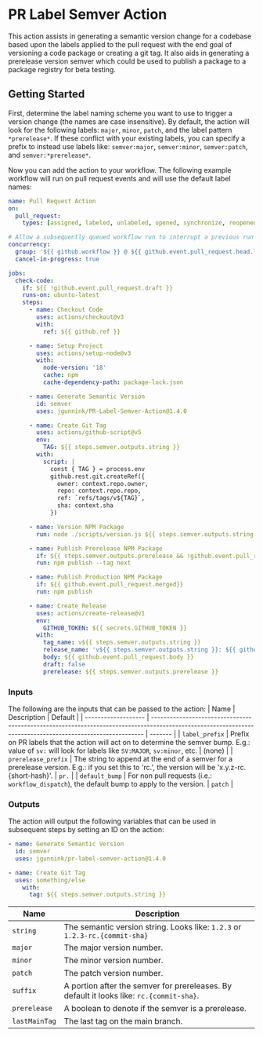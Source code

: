 # PR Label Semver Action

This action assists in generating a semantic version change for a codebase based upon the labels applied to the pull request with the end goal of versioning a code package or creating a git tag. It also aids in generating a prerelease version semver which could be used to publish a package to a package registry for beta testing.

## Getting Started

First, determine the label naming scheme you want to use to trigger a version change (the names are case insensitive). By default, the action will look for the following labels: `major`, `minor`, `patch`, and the label pattern `*prerelease*`. If these conflict with your existing labels, you can specify a prefix to instead use labels like: `semver:major`, `semver:minor`, `semver:patch`, and `semver:*prerelease*`.

Now you can add the action to your workflow. The following example workflow will run on pull request events and will use the default label names:

```yaml
name: Pull Request Action
on:
  pull_request:
    types: [assigned, labeled, unlabeled, opened, synchronize, reopened, ready_for_review, closed]

# Allow a subsequently queued workflow run to interrupt a previous run
concurrency:
  group: '${{ github.workflow }} @ ${{ github.event.pull_request.head.label || github.head_ref || github.ref }}'
  cancel-in-progress: true

jobs:
  check-code:
    if: ${{ !github.event.pull_request.draft }}
    runs-on: ubuntu-latest
    steps:
      - name: Checkout Code
        uses: actions/checkout@v3
        with:
          ref: ${{ github.ref }}

      - name: Setup Project
        uses: actions/setup-node@v3
        with:
          node-version: '18'
          cache: npm
          cache-dependency-path: package-lock.json

      - name: Generate Semantic Version
        id: semver
        uses: jgunnink/PR-Label-Semver-Action@1.4.0

      - name: Create Git Tag
        uses: actions/github-script@v5
        env:
          TAG: ${{ steps.semver.outputs.string }}
        with:
          script: |
            const { TAG } = process.env
            github.rest.git.createRef({
              owner: context.repo.owner,
              repo: context.repo.repo,
              ref: `refs/tags/v${TAG}`,
              sha: context.sha
            })

      - name: Version NPM Package
        run: node ./scripts/version.js ${{ steps.semver.outputs.string }}

      - name: Publish Prerelease NPM Package
        if: ${{ steps.semver.outputs.prerelease && !github.event.pull_request.merged}}
        run: npm publish --tag next

      - name: Publish Production NPM Package
        if: ${{ github.event.pull_request.merged}}
        run: npm publish

      - name: Create Release
        uses: actions/create-release@v1
        env:
          GITHUB_TOKEN: ${{ secrets.GITHUB_TOKEN }}
        with:
          tag_name: v${{ steps.semver.outputs.string }}
          release_name: 'v${{ steps.semver.outputs.string }}: ${{ github.event.pull_request.title }}'
          body: ${{ github.event.pull_request.body }}
          draft: false
          prerelease: ${{ steps.semver.outputs.prerelease }}
```

### Inputs

The following are the inputs that can be passed to the action:
| Name | Description | Default |
| ------------------- | --------------------------------------------------------------------------------------------------------------------------------------------------------- | ------- |
| `label_prefix` | Prefix on PR labels that the action will act on to determine the semver bump. E.g.: value of `sv:` will look for labels like `SV:MAJOR`, `sv:minor`, etc. | (none) |
| `prerelease_prefix` | The string to append at the end of a semver for a prerelease version. E.g.: if you set this to 'rc.', the version will be 'x.y.z-rc.{short-hash}'. | `pr.` |
| `default_bump` | For non pull requests (i.e.: `workflow_dispatch`), the default bump to apply to the version. | `patch` |

### Outputs

The action will output the following variables that can be used in subsequent steps by setting an ID on the action:

```yaml
- name: Generate Semantic Version
  id: semver
  uses: jgunnink/pr-label-semver-action@1.4.0

- name: Create Git Tag
  uses: something/else
    with:
      tag: ${{ steps.semver.outputs.string }}
```

| Name          | Description                                                                              |
| ------------- | ---------------------------------------------------------------------------------------- |
| `string`      | The semantic version string. Looks like: `1.2.3` or `1.2.3-rc.{commit-sha}`              |
| `major`       | The major version number.                                                                |
| `minor`       | The minor version number.                                                                |
| `patch`       | The patch version number.                                                                |
| `suffix`      | A portion after the semver for prereleases. By default it looks like: `rc.{commit-sha}`. |
| `prerelease`  | A boolean to denote if the semver is a prerelease.                                       |
| `lastMainTag` | The last tag on the main branch.                                                         |
